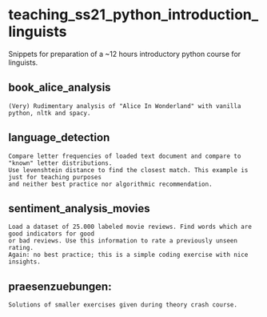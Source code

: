 # teaching_ss21_python_introduction_linguists
Snippets for preparation of a ~12 hours introductory python course for linguists.

## book_alice_analysis
	(Very) Rudimentary analysis of "Alice In Wonderland" with vanilla python, nltk and spacy.
	
## language_detection
	Compare letter frequencies of loaded text document and compare to "known" letter distributions.
	Use levenshtein distance to find the closest match. This example is just for teaching purposes
	and neither best practice nor algorithmic recommendation.
	
## sentiment_analysis_movies
	Load a dataset of 25.000 labeled movie reviews. Find words which are good indicators for good
	or bad reviews. Use this information to rate a previously unseen rating.
	Again: no best practice; this is a simple coding exercise with nice insights.
	
## praesenzuebungen:
	Solutions of smaller exercises given during theory crash course.
